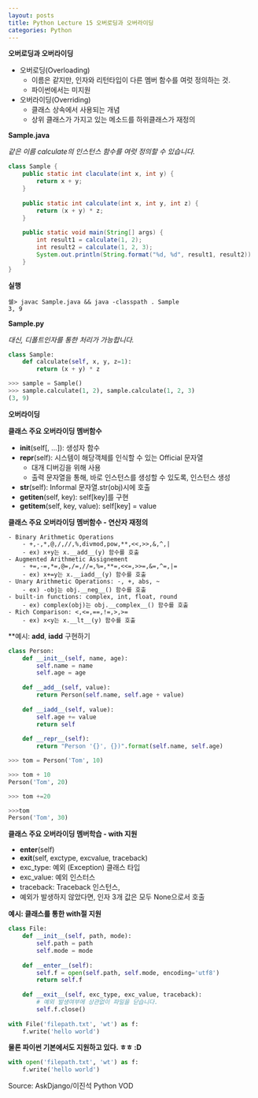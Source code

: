 ```yaml
---
layout: posts
title: Python Lecture 15 오버로딩과 오버라이딩
categories: Python
---
```


**오버로딩과 오버라이딩**

- 오버로딩(Overloading)
    - 이름은 같지만, 인자와 리턴타입이 다른 멤버 함수를 여럿 정의하는 것.
    - 파이썬에서는 미지원
- 오버라이딩(Overriding)
    - 클래스 상속에서 사용되는 개념
    - 상위 클래스가 가지고 있는 메소드를 하위클래스가 재정의

**Sample.java**

*같은 이름 calculate의 인스턴스 함수를 여럿 정의할 수 있습니다.*

```java
class Sample {
    public static int claculate(int x, int y) {
        return x + y;
    }
    
    public static int calculate(int x, int y, int z) {
        return (x + y) * z;
    }
    
    public static void main(String[] args) {
        int result1 = calculate(1, 2);
        int result2 = calculate(1, 2, 3);
        System.out.println(String.format("%d, %d", result1, result2))
    }
}
```

**실행**

```
쉘> javac Sample.java && java -classpath . Sample
3, 9
```

**Sample.py**

*대신, 디폴트인자를 통한 처리가 가능합니다.*

```python
class Sample:
    def calculate(self, x, y, z=1):
        return (x + y) * z

>>> sample = Sample()
>>> sample.calculate(1, 2), sample.calculate(1, 2, 3)
(3, 9)
```

**오버라이딩**

**클래스 주요 오버라이딩 멤버함수**

- __init__(self[, ...]): 생성자 함수
- __repr__(self): 시스템이 해당객체를 인식할 수 있는 Official 문자열
    - 대개 디버깅을 위해 사용
    - 출력 문자열을 통해, 바로 인스턴스를 생성할 수 있도록, 인스턴스 생성
- __str__(self): Informal 문자열.str(obj)시에 호출
- __getiten__(self, key): self[key]를 구현
- __getitem__(self, key, value): self[key] = value

**클래스 주요 오버라이딩 멤버함수 - 연산자 재정의**

```
- Binary Arithmetic Operations
    - +,-,*,@,/,//,%,divmod,pow,**,<<,>>,&,^,|
    - ex) x+y는 x.__add__(y) 함수를 호출
- Augmented Arithmetic Assignement
    - +=,-=,*=,@=,/=,//=,%=,**=,<<=,>>=,&=,^=,|=
    - ex) x+=y는 x.__iadd__(y) 함수를 호출
- Unary Arithmetic Operations: -, +, abs, ~
    - ex) -obj는 obj.__neg__() 함수를 호출
- built-in functions: complex, int, float, round
    - ex) complex(obj)는 obj.__complex__() 함수를 호출
- Rich Comparison: <,<=,==,!=,>,>=
    - ex) x<y는 x.__lt__(y) 함수를 호출
```

**예시: __add__, __iadd__ 구현하기

```python
class Person:
    def __init__(self, name, age):
        self.name = name
        self.age = age
    
    def __add__(self, value):
        return Person(self.name, self.age + value)
        
    def __iadd__(self, value):
        self.age += value
        return self
        
    def __repr__(self):
        return "Person '{}', {})".format(self.name, self.age)
```
```python
>>> tom = Person('Tom', 10)

>>> tom + 10
Person('Tom', 20)

>>> tom +=20

>>>tom
Person('Tom', 30)
```

**클래스 주요 오버라이딩 멤버학습 - **with** 지원**

- __enter__(self)
- __exit__(self, exctype, excvalue, traceback)
- exc_type: 예외 (Exception) 클래스 타입
- exc_value: 예외 인스터스
- traceback: Traceback 인스턴스,
- 예외가 발생하지 않았다면, 인자 3개 값은 모두 None으로서 호출

**예시: 클래스를 통한 with절 지원**

```python
class File:
    def __init__(self, path, mode):
        self.path = path
        self.mode = mode
    
    def __enter__(self):
        self.f = open(self.path, self.mode, encoding='utf8')
        return self.f
        
    def __exit__(self, exc_type, exc_value, traceback):
        # 예외 발생여부에 상관없이 파일을 닫습니다.
        self.f.close()
        
with File('filepath.txt', 'wt') as f:
    f.write('hello world')
```

**물론 파이썬 기본에서도 지원하고 있다. ㅎㅎ :D**

```python
with open('filepath.txt', 'wt') as f:
    f.write('hello world')
```



Source:  AskDjango/이진석 Python VOD